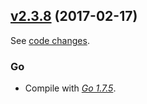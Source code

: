 
## [v2.3.8](https://go.etcd.io/etcd/releases/tag/v2.3.8) (2017-02-17)

See [code changes](https://go.etcd.io/etcd/compare/v2.3.7...v2.3.8).

### Go

- Compile with [*Go 1.7.5*](https://golang.org/doc/devel/release.html#go1.7).

